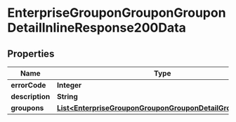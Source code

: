 # EnterpriseGrouponGrouponGrouponDetailInlineResponse200Data

## Properties
Name | Type | Description | Notes
------------ | ------------- | ------------- | -------------
**errorCode** | **Integer** |  | 
**description** | **String** |  | 
**groupons** | [**List&lt;EnterpriseGrouponGrouponGrouponDetailGrouponItem&gt;**](EnterpriseGrouponGrouponGrouponDetailGrouponItem.md) |  |  [optional]
